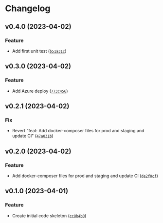 # Changelog

<!--next-version-placeholder-->

## v0.4.0 (2023-04-02)
### Feature
* Add first unit test ([`b51a31c`](https://github.com/nunes-douglas-ai/dataops-mlops/commit/b51a31c7abe018b29351d8ed75ddb7b2fed734cd))

## v0.3.0 (2023-04-02)
### Feature
* Add Azure deploy ([`773c456`](https://github.com/nunes-douglas-ai/dataops-mlops/commit/773c456042f44b7a280d5d73a184f066ac3d677d))

## v0.2.1 (2023-04-02)
### Fix
* Revert "feat: Add docker-composer files for prod and staging and update CI" ([`47a031b`](https://github.com/nunes-douglas-ai/dataops-mlops/commit/47a031b691be40c56e185d8dfba1fd647a21da82))

## v0.2.0 (2023-04-02)
### Feature
* Add docker-composer files for prod and staging and update CI ([`de2f0cf`](https://github.com/nunes-douglas-ai/dataops-mlops/commit/de2f0cf297adc114c30114dc601dc40e1fe9f9cc))

## v0.1.0 (2023-04-01)
### Feature
* Create initial code skeleton ([`cc8b4b0`](https://github.com/nunes-douglas-ai/dataops-mlops/commit/cc8b4b03f877c656d1028450976268504868f549))
